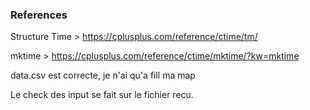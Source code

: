 ### References

Structure Time > https://cplusplus.com/reference/ctime/tm/

mktime > https://cplusplus.com/reference/ctime/mktime/?kw=mktime

data.csv est correcte, je n'ai qu'a fill ma map

Le check des input se fait sur le fichier recu.

